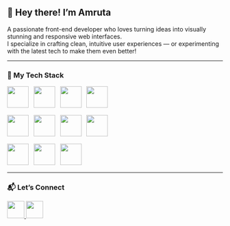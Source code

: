 ## 👋 Hey there! I’m Amruta

A passionate front-end developer who loves turning ideas into visually stunning and responsive web interfaces.  
I specialize in crafting clean, intuitive user experiences — or experimenting with the latest tech to make them even better!

---

### 🚀 My Tech Stack

<p align="left">
  <!-- Line 1 -->
  <img src="https://skillicons.dev/icons?i=html" height="50" />
  &nbsp;
  <img src="https://skillicons.dev/icons?i=css" height="50" />
  &nbsp;
  <img src="https://skillicons.dev/icons?i=tailwind" height="50" />
  &nbsp;
  <img src="https://skillicons.dev/icons?i=js" height="50" />
</p>

<p align="left">
  <!-- Line 2 -->
  <img src="https://skillicons.dev/icons?i=react" height="50" />
  &nbsp;
  <img src="https://skillicons.dev/icons?i=java" height="50" />
  &nbsp;
  <img src="https://skillicons.dev/icons?i=mysql" height="50" />
  &nbsp;
  <img src="https://skillicons.dev/icons?i=git" height="50" />
</p>

<p align="left">
  <!-- Line 3 -->
  <img src="https://skillicons.dev/icons?i=github" height="50" />
  &nbsp;
  <img src="https://skillicons.dev/icons?i=c" height="50" />
  &nbsp;
  <img src="https://skillicons.dev/icons?i=cpp" height="50" />
</p>

---

### 📬 Let’s Connect

<p align="left">
  <a href="https://www.linkedin.com/in/amruta-shingare" target="_blank" title="LinkedIn">
    <img src="https://img.icons8.com/color/48/linkedin.png" width="40" />
  </a>
  <a href="mailto:amrutashingare7@gmail.com" title="Gmail">
    <img src="https://img.icons8.com/color/48/gmail--v1.png" width="40" />
  </a>
</p>

